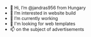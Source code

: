 - 👋 Hi, I’m @jandras956 from Hungary
- 👀 I’m interested in website build
- 🌱 I’m currently working
- 💞️ I'm looking for web templates
- 📫 on the subject of advertisements

<!---
jandras956/jandras956 is a ✨ special ✨ repository because its `README.md` (this file) appears on your GitHub profile.
You can click the Preview link to take a look at your changes.
--->
